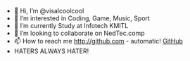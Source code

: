- 👋 Hi, I’m @visalcoolcool
- 👀 I’m interested in Coding, Game, Music, Sport
- 🌱 I’m currently Study at Infotech KMITL
- 💞️ I’m looking to collaborate on NedTec.comp
- 📫 How to reach me http://github.com - automatic!
                     [GitHub](http://github.com)
- HATERS ALWAYS HATER!
<!---
visalcoolcool/visalcoolcool is a ✨ special ✨ repository because its `README.md` (this file) appears on your GitHub profile.
You can click the Preview link to take a look at your changes.
--->
